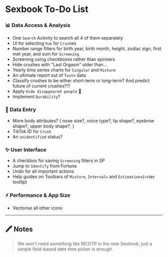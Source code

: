 # Sexbook To-Do List

### 📊 Data Access & Analysis

* One `Search` Activity to search all 4 of them separately
* UI for selecting `hue` for `Crush`es
* Number range filters for birth year, birth month, height, zodiac sign, first met year, and sum
  for `Screening`
* Screening using checkboxes rather than spinners
* Hide crushes with "Last Orgasm" older than...
* Yearly time series charts for `Singular` and `Mixture`
* An ultimate report out of `Taste` data
* Classify crushes to be either short-term or long-term? And predict future of current crushes?!?
* Apply `Hide disappeared people` 🚨
* Implement `Durability`?

### 📝 Data Entry

* More body attributes? { nose size?, voice type?, lip shape?, eyebrow shape?, upper body shape?, }
* TikTok ID for `Crush`
* An `unidentified` status?

### ✨ User Interface

* A checkbox for saving `Screening` filters in SP
* Jump to `Identify` from Fortuna
* Undo for all important actions
* Help guides on Toolbars of `Mixture`, `Intervals` and `Estimations`(+nav tooltip)

### ⚡ Performance & App Size

* Vectorise all other icons

---

## 🖍 Notes

> We won't need something like MCDTP in the new Sexbook; just a simple field-based date time picker
> is enough.
